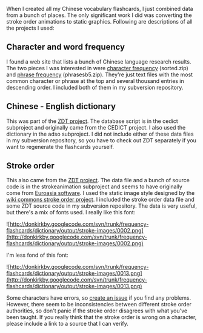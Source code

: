 When I created all my Chinese vocabulary flashcards, I just combined data from a bunch of places. The only significant work I did was converting the stroke order animations to static graphics. Following are descriptions of all the projects I used:

## Character and word frequency ##
I found a web site that lists a bunch of Chinese language research results. The two pieces I was interested in were [character frequency](http://technology.chtsai.org/charfreq/) (sorted.zip) and [phrase frequency](http://technology.chtsai.org/wordlist/) (phrasesb5.zip). They're just text files with the most common character or phrase at the top and several thousand entries in descending order. I included both of them in my subversion repository.

## Chinese - English dictionary ##
This was part of the [ZDT project](http://zdt.sourceforge.net/). The database script is in the cedict subproject and originally came from the CEDICT project. I also used the dictionary in the adso subproject. I did not include either of these data files in my subversion repository, so you have to check out ZDT separately if you want to regenerate the flashcards yourself.


## Stroke order ##
This also came from the [ZDT project](http://zdt.sourceforge.net/). The data file and a bunch of source code is in the strokeanimation subproject and seems to have originally come from [Euroasia software](http://www.euroasiasoftware.com/ht/index.html). I used the static image style designed by the [wiki commons stroke order project](http://commons.wikimedia.org/wiki/Commons:CJK_stroke_order:Tutorials). I included the stroke order data file and some ZDT source code in my subversion repository. The data is very useful, but there's a mix of fonts used. I really like this font:

![http://donkirkby.googlecode.com/svn/trunk/frequency-flashcards/dictionary/output/stroke-images/0002.png](http://donkirkby.googlecode.com/svn/trunk/frequency-flashcards/dictionary/output/stroke-images/0002.png)

I'm less fond of this font:

![http://donkirkby.googlecode.com/svn/trunk/frequency-flashcards/dictionary/output/stroke-images/0013.png](http://donkirkby.googlecode.com/svn/trunk/frequency-flashcards/dictionary/output/stroke-images/0013.png)

Some characters have errors, so [create an issue](http://code.google.com/p/donkirkby/issues/list) if you find any problems. However, there seem to be inconsistencies between different stroke order authorities, so don't panic if the stroke order disagrees with what you've been taught. If you really think that the stroke order is wrong on a character, please include a link to a source that I can verify.